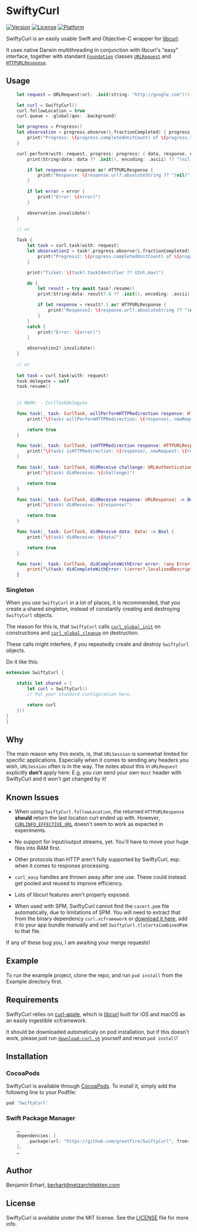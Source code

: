 # SwiftyCurl

[![Version](https://img.shields.io/cocoapods/v/SwiftyCurl.svg?style=flat)](https://cocoapods.org/pods/SwiftyCurl)
[![License](https://img.shields.io/cocoapods/l/SwiftyCurl.svg?style=flat)](https://cocoapods.org/pods/SwiftyCurl)
[![Platform](https://img.shields.io/cocoapods/p/SwiftyCurl.svg?style=flat)](https://cocoapods.org/pods/SwiftyCurl)

SwiftyCurl is an easily usable Swift and Objective-C wrapper for [libcurl](https://curl.se/libcurl/).

It uses native Darwin multithreading in conjunction with libcurl's "easy" interface,
together with standard [`Foundation`](https://developer.apple.com/documentation/foundation) classes 
[`URLRequest`](https://developer.apple.com/documentation/foundation/urlrequest) and 
[`HTTPURLResponse`](https://developer.apple.com/documentation/foundation/httpurlresponse).

## Usage

```Swift
    let request = URLRequest(url: .init(string: "http://google.com")!)

    let curl = SwiftyCurl()
    curl.followLocation = true
    curl.queue = .global(qos: .background)

    let progress = Progress()
    let observation = progress.observe(\.fractionCompleted) { progress, _ in
        print("Progress: \(progress.completedUnitCount) of \(progress.totalUnitCount) = \(progress.fractionCompleted)")
    }

    curl.perform(with: request, progress: progress) { data, response, error in
        print(String(data: data ?? .init(), encoding: .ascii) ?? "(nil)")

        if let response = response as? HTTPURLResponse {
            print("Response: \(response.url?.absoluteString ?? "(nil)") \(response.statusCode)\nheaders: \(response.allHeaderFields)")
        }

        if let error = error {
            print("Error: \(error)")
        }

        observation.invalidate()
    }

    // or
    
    Task {
        let task = curl.task(with: request)
        let observation2 = task?.progress.observe(\.fractionCompleted) { progress, _ in
            print("Progress2: \(progress.completedUnitCount) of \(progress.totalUnitCount) = \(progress.fractionCompleted)")
        }

        print("Ticket: \(task?.taskIdentifier ?? UInt.max)")

        do {
            let result = try await task?.resume()
            print(String(data: result?.0 ?? .init(), encoding: .ascii) ?? "(nil)")

            if let response = result?.1 as? HTTPURLResponse {
                print("Response2: \(response.url?.absoluteString ?? "(nil)") \(response.statusCode)\nheaders: \(response.allHeaderFields)")
            }
        }
        catch {
            print("Error: \(error)")
        }

        observation2?.invalidate()
    }
    
    // or
    
    let task = curl.task(with: request)
    task.delegate = self
    task.resume()
    
    
    // MARK: - CurlTaskDelegate

    func task(_ task: CurlTask, willPerformHTTPRedirection response: HTTPURLResponse, newRequest request: URLRequest) -> Bool {
        print("\(task) willPerformHTTPRedirection: \(response), newRequest: \(request)")

        return true
    }

    func task(_ task: CurlTask, isHTTPRedirection response: HTTPURLResponse, newRequest request: URLRequest) {
        print("\(task) isHTTPRedirection: \(response), newRequest: \(request)")
    }

    func task(_ task: CurlTask, didReceive challenge: URLAuthenticationChallenge) -> Bool {
        print("\(task) didReceive: \(challenge)")

        return true
    }

    func task(_ task: CurlTask, didReceive response: URLResponse) -> Bool {
        print("\(task) didReceive: \(response)")

        return true
    }

    func task(_ task: CurlTask, didReceive data: Data) -> Bool {
        print("\(task) didReceive: \(data)")

        return true
    }

    func task(_ task: CurlTask, didCompleteWithError error: (any Error)?) {
        print("\(task) didCompleteWithError: \(error?.localizedDescription ?? "(nil)")")
    }
```

### Singleton

When you use `SwiftyCurl` in a lot of places, it is recommended, that you create a shared singleton,
instead of constantly creating and destroying `SwiftyCurl` objects.

The reason for this is, that `SwiftyCurl` calls
[`curl_global_init`](https://curl.se/libcurl/c/curl_global_init.html) on constructions and
[`curl_global_cleanup`](https://curl.se/libcurl/c/curl_global_cleanup.html) on destruction.

These calls might interfere, if you repeatedly create and destroy `SwiftyCurl` objects.

Do it like this:

```Swift
extension SwiftyCurl {

    static let shared = {
        let curl = SwiftyCurl()
        // Put your standard configuration here.

        return curl
    }()
}
}

```

## Why

The main reason why this exists, is, that `URLSession` is somewhat limited for specific applications.
Especially when it comes to sending any headers you wish, `URLSession` often is in the way.
The notes about this in `URLRequest` explicitly **don't** apply here: E.g. you *can* send your own
`Host` header with SwiftyCurl and it won't get changed by it!

## Known Issues

- When using `SwiftyCurl.followLocation`, the returned `HTTPURLResponse` **should** return the
  last location curl ended up with. However, [`CURLINFO_EFFECTIVE_URL`](https://curl.se/libcurl/c/CURLINFO_EFFECTIVE_URL.html)
  doesn't seem to work as expected in experiments.

- No support for input/output streams, yet. You'll have to move your huge files into RAM first.

- Other protocols than HTTP aren't fully supported by SwiftyCurl, esp. when it comes to response processing.

- `curl_easy` handles are thrown away after one use. These could instead get pooled and reused to
  improve efficiency.

- Lots of libcurl features aren't properly exposed. 

- When used with SPM, SwiftyCurl cannot find the `cacert.pem` file automatically, due to limitations of SPM. 
  You will need to extract that from the binary dependency `curl.xcframework` or 
  [download it here](https://curl.se/docs/caextract.html), add it to your app bundle manually and set 
  `SwiftyCurl.tlsCertsCombinedPem` to that file.

If any of these bug you, I am awaiting your merge requests!


## Example

To run the example project, clone the repo, and run `pod install` from the Example directory first.

## Requirements

SwiftyCurl relies on [curl-apple](https://github.com/greatfire/curl-apple/), which is [libcurl](https://curl.se/libcurl/)
built for iOS and macOS as an easily ingestible xcframework.

It should be downloaded automaticaly on pod installation, but if this doesn't work,
please just run [`download-curl.sh`](Sources/download-curl.sh) yourself and rerun `pod install`! 

## Installation

### CocoaPods

SwiftyCurl is available through [CocoaPods](https://cocoapods.org). To install
it, simply add the following line to your Podfile:

```ruby
pod 'SwiftyCurl'
```

### Swift Package Manager

```Swift
    …
    dependencies: [
        .package(url: "https://github.com/greatfire/SwiftyCurl", from: "0.4.4"),
    ],
    …
```

## Author

Benjamin Erhart, berhart@netzarchitekten.com

## License

SwiftyCurl is available under the MIT license. See the [LICENSE](LICENSE) file for more info.
